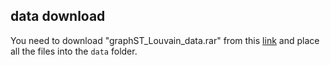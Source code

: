 
## data download 

You need to download "graphST_Louvain_data.rar" from this [link](https://drive.google.com/file/d/1hBFU2qnEGabZftdspcnUAFo3x1kLCWGI/view?usp=share_link) and place all the files into the `data` folder.

